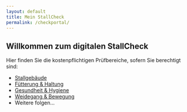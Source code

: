 ```yaml
---
layout: default
title: Mein StallCheck
permalink: /checkportal/
---
```


## Willkommen zum digitalen StallCheck

Hier finden Sie die kostenpflichtigen Prüfbereiche, sofern Sie berechtigt sind:

- [Stallgebäude](/stallgebaeude/)
- [Fütterung & Haltung](/fuetterung/)
- [Gesundheit & Hygiene](/gesundheit/)
- [Weidegang & Bewegung](/bewegung/)
- Weitere folgen...
